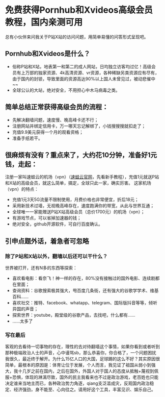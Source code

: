 # 免费获得Pornhub和Xvideos高级会员教程，国内亲测可用

总有小伙伴来问我关于P站X站的访问问题，用简单易懂的问答形式呈现吧。
## Pornhub和Xvideos是什么？

* 俗称P站和X站，地表第一和第二的成人网站，日均独立访客均过亿！高级会员有上万部的独家资源、4k高清资源、vr资源，各种稀缺另类资源应有尽有，由于国内的封锁，导致里面的资源高达90%以上国人未曾见过，被动悲催中~~
* 全球公认的大站，绝对安全，不用担心中木马病毒之类。
## 简单总结正常获得高级会员的流程：
* 先解决翻墙问题，速度慢、晚高峰卡还不行；
* 注册网站并绑定信用卡，万一哪天忘记解绑了，小钱搜搜搜就扣走了；
* 充值9.9美元获得一个月的观看资格；
* 准备手纸若干。

## 很麻烦有没有？重点来了，大约花10分钟，准备好1元钱，走起：
注册一家叫速蛙云的机场（vpn）（[速蛙云官网](https://faster.bleakone.xyz/)，先看新手教程），充值1元就送P站和X站的高级会员，就这么简单，搞定，全球只此一家，确实厉害。
这家机场（vpn）的特点：
* 充值1元3天5G流量不限制使用，月费价格也非常便宜，折后18元；
* 采用新技术过墙，无视晚高峰存在，速度跑满你的带宽，从此与世界互通；
* 全球唯一一家能赠送P站X站高级会员（总价1700元）的机场（vpn）；
* 有游戏节点，可以省掉加速器的钱；
* 绝对安全，github开源软件，可自行百度确认。

## 引申点题外话，着急者可忽略 
### 除了P站和X站以外，翻墙以后还可以干什么？
世界被打开，还有N多的东西等探索：
* 喜欢看电影：看奈飞！神一样的存在，80%没有接触过的国外电影、连续剧都在里面；
* 查询资料：谷歌搜索极其强大，甩百度几条街，还有强大的谷歌学学术、维基百科……
* 喜欢社交：推特、facebook、whatapp、telegram、国际版抖音等等，倾听异国的声音；
* 探索世界：youtube，殿堂级的谷歌产品，去找吧，什么都有……
* ……太多了

### 写在最后
客观的去看待一切事物的存在，理性的去对待翻墙这个事情，如果你看到或者听到那种极端政治人士的声音，心中谩骂sb，那么恭喜你，你合格了，一个问题困扰我很久，最近终于解开。为什么15亿人口的大国，足球踢的这么不好？其实原因很简单，最根本的原因是：体育让位于发展，个人而言，我见证了祖国从弱小到强大，我十几岁之前在国内，之后在国外，外国人对于国人的态度从抵触+蔑视到佩服+恐惧，体现的淋漓尽致，国外的民主我看来也不过是政治游戏，老百姓也只能决定谁来当地主而已，各种政治势力角逐，qiang支泛滥成灾，反观国内政治稳定、经济强劲，身不能至、心向往之。请用好这个工具，丰富见识、娱乐自己。
